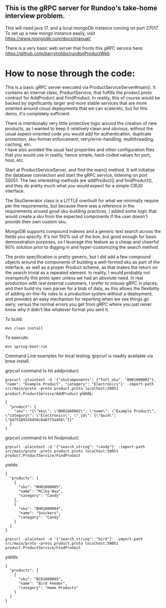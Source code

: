 ## This is the gRPC server for Rundoo's take-home interview problem.

This will need java 17, and a local mongoDb instance running on port 27017.  To set up a new mongo instance easily, 
visit https://www.mongodb.com/docs/manual/  

There is a very basic web server that fronts this gRPC service here: https://github.com/barryhobbs/rundooProductWeb

# How to nose through the code:
This is a basic gRPC server executed via ProductServiceServer#main().  It contains an internal class, ProductService, 
that fulfills the product.proto contract for AddProduct and FindProduct.  In reality, this of course would be backed by 
significantly larger and more stable services that are more oriented around cloud deployments that we can scale/etc, 
but for this demo, it's completely sufficient.  

There is intentionally very little protective logic around the creation of new products, as I wanted to keep it 
relatively clean and obvious, without the usual aspect-oriented code you would add for authentication, 
duplicate protection, sku-format enforcement, retry/error-handling, multithreading, caching, etc.  
I have also avoided the usual fast properties  and other configuration files that you would use in reality, hence 
simple, hard-coded values for port, host, etc.

Start at ProductServiceServer, and find the main() method.  It will initialize the database connection and start the 
gRPC service, listening on port 50051.  The two interesting methods are addProduct() and findProduct(), and they do 
pretty much what you would expect for a simple CRUD interface.  

The SkuGenerator class is a LITTLE overbuilt for what we minimally require per 
the requirements, but because there was a reference in the requirements around good sku-building practices, I added 
some logic that would create a sku from the expected components if the user doesn't provide their own custom sku.

MongoDB supports compound indexes and a generic text search across the fields you specify.  It's not 100% out of the box, but good enough for basic
demonstration purposes, so I leverage this feature as a cheap and cheerful 80% solution prior to digging in and 
hyper-customizing the search method.

The proto specification is pretty generic, but I did add a few compound objects around the components of building a 
well-formed sku as part of the interface, as well as a proper Product scheme, as that makes the return on the search 
trivial as a repeated element.  In reality, I would probably not overspecify this proto spec unless we had an absolute 
need.  In real production with real external customers, I prefer to misuse gRPC in places, and then build my own parser
for a blob of data, as this allows the flexibility of adding on-the-fly rules to a production system without a 
deployment, and provides an easy mechanism for reporting when we see things go awry, versus the normal errors you get 
from gRPC where you just never know why it didn't like whatever format you sent it.

To build:
```
mvn clean install
``` 

To execute:
```
mvn spring-boot:run
```

Command Line examples for local testing.  grpcurl is readily available via brew install.


grpcurl command to hit addproduct:

```grpcurl -plaintext -d '{"skuComponents": {"full_sku": "BH01000002"}, "name": "Example Product", "category": "Electronics"}' -import-path src/main/proto -proto product.proto localhost:50051 product.ProductService/AddProduct```
yields:
```
{
  "product": {
    "sku": "{\"sku\": \"BH01000002\", \"name\": \"Example Product\", \"category\": \"Electronics\", \"_id\": {\"$oid\": \"6475189326456c6a07f3a456\"}}"
  }
}
```

grpcurl command to hit findproduct:

```
grpcurl -plaintext -d '{"search_string": "candy"}' -import-path src/main/proto -proto product.proto localhost:50051 product.ProductService/FindProduct
```
yields:
```
{
  "products": [
    {
      "sku": "BH01000005",
      "name": "Milky Way",
      "category": "Candy"
    },
    {
      "sku": "BH01000004",
      "name": "Snickers",
      "category": "Candy"
    }
  ]
}
```

```
grpcurl -plaintext -d '{"search_string": "bird"}' -import-path src/main/proto -proto product.proto localhost:50051 product.ProductService/FindProduct 
```

yields:

```
{
  "products": [
    {
      "sku": "BC01000005",
      "name": "Bird Feeder",
      "category": "Home Products"
    }
  ]
}
```